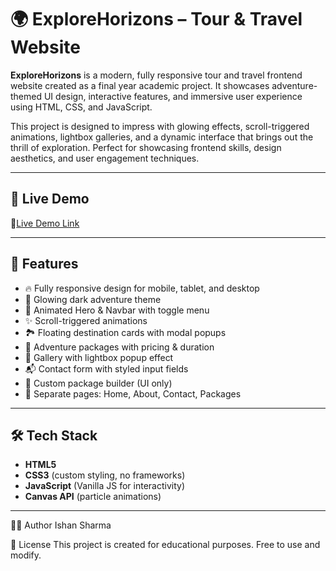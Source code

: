 # 🌍 ExploreHorizons – Tour & Travel Website

**ExploreHorizons** is a modern, fully responsive tour and travel frontend website created as a final year academic project. It showcases adventure-themed UI design, interactive features, and immersive user experience using HTML, CSS, and JavaScript.

This project is designed to impress with glowing effects, scroll-triggered animations, lightbox galleries, and a dynamic interface that brings out the thrill of exploration. Perfect for showcasing frontend skills, design aesthetics, and user engagement techniques.

---

## 🚀 Live Demo

🔗[Live Demo Link](https://explore-horizons-tan.vercel.app/index.html#home)

---

## 📌 Features

- 🔥 Fully responsive design for mobile, tablet, and desktop
- 🌌 Glowing dark adventure theme
- 🧭 Animated Hero & Navbar with toggle menu
- ✨ Scroll-triggered animations
- 🏞️ Floating destination cards with modal popups
- 💸 Adventure packages with pricing & duration
- 📸 Gallery with lightbox popup effect
- 📬 Contact form with styled input fields
- 🧳 Custom package builder (UI only)
- 📄 Separate pages: Home, About, Contact, Packages

---

## 🛠️ Tech Stack

- **HTML5**
- **CSS3** (custom styling, no frameworks)
- **JavaScript** (Vanilla JS for interactivity)
- **Canvas API** (particle animations)



---
👨‍💻 Author
Ishan Sharma

📝 License
This project is created for educational purposes. Free to use and modify.

